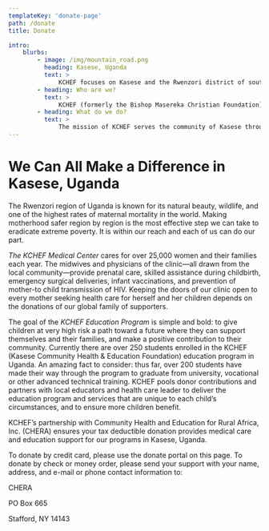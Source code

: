 ```yaml
---
templateKey: 'donate-page'
path: /donate
title: Donate

intro:
    blurbs:
        - image: /img/mountain_road.png
          heading: Kasese, Uganda
          text: >
              KCHEF focuses on Kasese and the Rwenzori district of southwestern Uganda. Although a community of extreme poverty, it holds extraordinary resilience and promise for a future in local leadership who believe in and meet high standards for transparency and competence in health and education services.
        - heading: Who are we?
          text: >
              KCHEF (formerly the Bishop Masereka Christian Foundation) is a collaboration of Ugandans and U.S. supporters to develop and achieve self-sufficiency. As a locally-led organization, KCHEF represents the single most effective way to empower a community in a region severely impacted by conflict, disease, and extreme poverty.
        - heading: What do we do?
          text: >
              The mission of KCHEF serves the community of Kasese through health care for women and infants and education for children.
---
```


# We Can All Make a Difference in Kasese, Uganda

The Rwenzori region of Uganda is known for its natural beauty, wildlife, and one of the highest rates of maternal mortality in the world. Making motherhood safer region by region is the most effective step we can take to eradicate extreme poverty. It is within our reach and each of us can do our part.

_The KCHEF Medical Center_ cares for over 25,000 women and their families each year. The midwives and physicians of the clinic—all drawn from the local community—provide prenatal care, skilled assistance during childbirth, emergency surgical deliveries, infant vaccinations, and prevention of mother-to child transmission of HIV. Keeping the doors of our clinic open to every mother seeking health care for herself and her children depends on the donations of our global family of supporters.

The goal of the _KCHEF Education Program_ is simple and bold: to give children at very high risk a path toward a future where they can support themselves and their families, and make a positive contribution to their community. Currently there are over 250 students enrolled in the KCHEF (Kasese Community Health & Education Foundation) education program in Uganda. An amazing fact to consider: thus far, over 200 students have made their way through the program to graduate from university, vocational or other advanced technical training. KCHEF pools donor contributions and partners with local educators and health care leader to deliver the education program and services that are unique to each child’s circumstances, and to ensure more children benefit.

KCHEF’s partnership with Community Health and Education for Rural Africa, Inc. (CHERA) ensures your tax deductible donation provides medical care and education support for our programs in Kasese, Uganda.

To donate by credit card, please use the donate portal on this page. To donate by check or money order, please send your support with your name, address, and e-mail or phone contact information to:

CHERA

PO Box 665

Stafford, NY 14143
